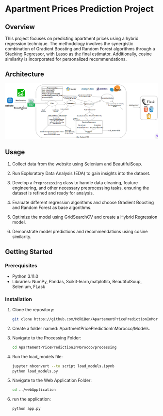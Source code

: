 # Apartment Prices Prediction Project

## Overview

This project focuses on predicting apartment prices using a hybrid regression technique. The methodology involves the synergistic combination of Gradient Boosting and Random Forest algorithms through a Stacking Regressor, with Lasso as the final estimator. Additionally, cosine similarity is incorporated for personalized recommendations.

## Architecture

![Alt Text](/images/ml.PNG)

## Usage

1. Collect data from the website using Selenium and BeautifulSoup.

2. Run Exploratory Data Analysis (EDA) to gain insights into the dataset.

3. Develop a `Preprocessing` class to handle data cleaning, feature engineering, and other necessary preprocessing tasks, ensuring the dataset is refined and   ready for analysis.

4. Evaluate different regression algorithms and choose Gradient Boosting and Random Forest as base algorithms.

5. Optimize the model using GridSearchCV and create a Hybrid Regression model.

6. Demonstrate model predictions and recommendations using cosine similarity.

## Getting Started

### Prerequisites

- Python 3.11.0
- Libraries: NumPy, Pandas, Scikit-learn,matplotlib, BeautifulSoup, Selenium, FLask

### Installation
1. Clone the repository:

   ```bash
   git clone https://github.com/MdRiBen/ApartementPricePredictionInMorocco.git

2. Create a folder named: ApartmentPricePredictionInMorocco/Models.
    
3. Navigate to the Processing Folder:
    ```bash
    cd ApartementPricePredictionInMorocco/processing

4. Run the load_models file:

    ```bash
    jupyter nbconvert --to script load_models.ipynb
    python load_models.py

5. Navigate to the Web Application Folder:

    ```bash
    cd ../webApplication

6. run the application:
    ```bash
    python app.py



